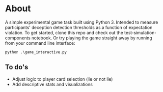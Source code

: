 # About
A simple experimental game task built using Python 3. Intended to measure participants' deception detection thresholds as a function of expectation violation. To get started, clone this repo and check out the test-simulation-components notebook. Or try playing the game straight away by running from your command line interface:

`python .\game_interactive.py`

## To do's
- Adjust logic to player card selection (lie or not lie)
- Add descriptive stats and visualizations

